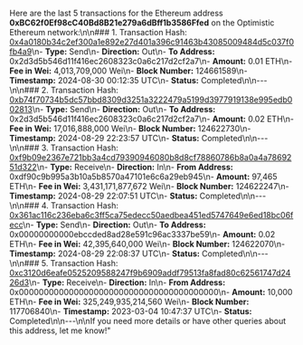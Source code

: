 Here are the last 5 transactions for the Ethereum address **0xBC62f0Ef98cC40Bd8B21e279a6dBff1b3586Ffed** on the Optimistic Ethereum network:\\n\\n### 1. Transaction Hash: [0x4a0180b34c2ef300a1e892e27d401a396c91463b43085009484d5c037f0fb4a9](https://optimistic.etherscan.io/tx/0x4a0180b34c2ef300a1e892e27d401a396c91463b43085009484d5c037f0fb4a9)\\n- **Type:** Send\\n- **Direction:** Out\\n- **To Address:** 0x2d3d5b546d11f416ec2608323c0a6c217d2cf2a7\\n- **Amount:** 0.01 ETH\\n- **Fee in Wei:** 4,013,709,000 Wei\\n- **Block Number:** 124661589\\n- **Timestamp:** 2024-08-30 00:12:35 UTC\\n- **Status:** Completed\\n\\n---\\n\\n### 2. Transaction Hash: [0xb74f70734b5dc57bbd8309d3251a3222479a5199d3977919138e995edb002813](https://optimistic.etherscan.io/tx/0xb74f70734b5dc57bbd8309d3251a3222479a5199d3977919138e995edb002813)\\n- **Type:** Send\\n- **Direction:** Out\\n- **To Address:** 0x2d3d5b546d11f416ec2608323c0a6c217d2cf2a7\\n- **Amount:** 0.02 ETH\\n- **Fee in Wei:** 17,016,888,000 Wei\\n- **Block Number:** 124622730\\n- **Timestamp:** 2024-08-29 22:23:57 UTC\\n- **Status:** Completed\\n\\n---\\n\\n### 3. Transaction Hash: [0xf9b09e2367e721bb3a4cd79390946080b8d8cf78860786b8a0a4a7869251d322](https://optimistic.etherscan.io/tx/0xf9b09e2367e721bb3a4cd79390946080b8d8cf78860786b8a0a4a7869251d322)\\n- **Type:** Receive\\n- **Direction:** In\\n- **From Address:** 0xdf90c9b995a3b10a5b8570a47101e6c6a29eb945\\n- **Amount:** 97,465 ETH\\n- **Fee in Wei:** 3,431,171,877,672 Wei\\n- **Block Number:** 124622247\\n- **Timestamp:** 2024-08-29 22:07:51 UTC\\n- **Status:** Completed\\n\\n---\\n\\n### 4. Transaction Hash: [0x361ac116c236eba6c3ff5ca75edecc50aedbea451ed5747649e6ed18bc06fecc](https://optimistic.etherscan.io/tx/0x361ac116c236eba6c3ff5ca75edecc50aedbea451ed5747649e6ed18bc06fecc)\\n- **Type:** Send\\n- **Direction:** Out\\n- **To Address:** 0x00000000000ebccded8ad28e591c96ac3337be59\\n- **Amount:** 0.02 ETH\\n- **Fee in Wei:** 42,395,640,000 Wei\\n- **Block Number:** 124622070\\n- **Timestamp:** 2024-08-29 22:08:37 UTC\\n- **Status:** Completed\\n\\n---\\n\\n### 5. Transaction Hash: [0xc3120d6eafe0525209588247f9b6909addf79513fa8fad80c62561747d2426d3](https://optimistic.etherscan.io/tx/0xc3120d6eafe0525209588247f9b6909addf79513fa8fad80c62561747d2426d3)\\n- **Type:** Receive\\n- **Direction:** In\\n- **From Address:** 0x0000000000000000000000000000000000000000\\n- **Amount:** 10,000 ETH\\n- **Fee in Wei:** 325,249,935,214,560 Wei\\n- **Block Number:** 117706840\\n- **Timestamp:** 2023-03-04 10:47:37 UTC\\n- **Status:** Completed\\n\\n---\\n\\nIf you need more details or have other queries about this address, let me know!"